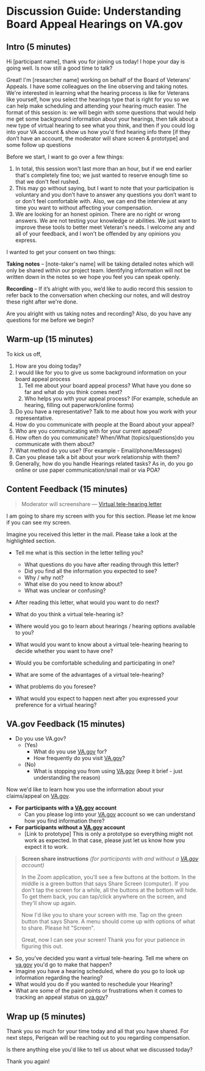 # **Discussion Guide: Understanding Board Appeal Hearings on VA.gov**



## **Intro (5 minutes)**

Hi [participant name], thank you for joining us today! I hope your day is going well. Is now still a good time to talk?

Great! I'm [researcher name] working on behalf of the Board of Veterans' Appeals. I have some colleagues on the line observing and taking notes. We're interested in learning what the hearing process is like for Veterans like yourself, how you select the hearings type that is right for you so we can help make scheduling and attending your hearing much easier. The format of this session is: we will begin with some questions that would help me get some background information about your hearings, then talk about a new type of virtual hearing to see what you think, and then if you could log into your VA account & show us how you'd find hearing info there [if they don’t have an account, the moderator will share screen & prototype] and some follow up questions

Before we start, I want to go over a few things:

1. In total, this session won't last more than an hour, but if we end earlier that's completely fine too; we just wanted to reserve enough time so that we don't feel rushed.
2. This may go without saying, but I want to note that your participation is voluntary and you don’t have to answer any questions you don’t want to or don't feel comfortable with. Also, we can end the interview at any time you want to without affecting your compensation.
3. We are looking for an honest opinion. There are no right or wrong answers. We are not testing your knowledge or abilities. We just want to improve these tools to better meet Veteran's needs. I welcome any and all of your feedback, and I won't be offended by any opinions you express.

I wanted to get your consent on two things:

**Taking notes** – [note-taker's name] will be taking detailed notes which will only be shared within our project team. Identifying information will not be written down in the notes so we hope you feel you can speak openly.

**Recording** – If it’s alright with you, we’d like to audio record this session to refer back to the conversation when checking our notes, and will destroy these right after we're done.

Are you alright with us taking notes and recording? Also, do you have any questions for me before we begin?



## **Warm-up (15 minutes)**

To kick us off,

1. How are you doing today?
2. I would like for you to give us some background information on your board	appeal process
   1. Tell me about your board appeal process? What have you done so far and what do you think comes next?
   2. Who helps you with your appeal process? (For example, schedule an hearing, filling out paperwork/online forms)
3. Do you have a representative? Talk to me about how you work with your representative.
4. How do you communicate with people at the Board about your appeal?
5. Who are you communicating with for your current appeal?
6. How often do you communicate? When/What (topics/questions)do you communicate with them about?
7. What method do you use? (For example - Email/phone/Messages)
8. Can you please talk a bit about your work relationship with them?
9. Generally, how do you handle Hearings related tasks? As in, do you go online or use paper communication/snail mail or via POA?



## **Content Feedback (15 minutes)**

> Moderator will screenshare — [Virtual tele-hearing letter](https://docs.google.com/document/d/1fHdtL0ZDOV3muHGZyHsRVyaieD8vY8Dw/edit)

I am going to share my screen with you for this section. Please let me know if you can see my screen.

Imagine you received this letter in the mail. Please take a look at the highlighted section.

- Tell me what is this section in the letter telling you?

  - What questions do you have after reading through this letter?
  - Did you find all the information you expected to see?
  - Why / why not?
  - What else do you need to know about?
  - What was unclear or confusing?

- After reading this letter, what would you want to do next?

- What do you think a virtual tele-hearing is?

- Where would you go to learn about hearings / hearing options available to you?

- What would you want to know about a virtual tele-hearing hearing to decide whether you want to have one?

- Would you be comfortable scheduling and participating in one?

- What are some of the advantages of a virtual tele-hearing?

- What problems do you foresee?

- What would you expect to happen next after you expressed your preference for a virtual hearing?

  

## **VA.gov Feedback (15 minutes)**

- Do you use VA.gov?
  - (Yes)
    - What do you use [VA.gov](http://VA.gov) for?
    - How frequently do you visit [VA.gov](http://VA.gov)?
  - (No)
    - What is stopping you from using [VA.gov](http://VA.gov) (keep it brief - just understanding the reason)

Now we'd like to learn how you use the information about your claims/appeal on [VA.gov](http://VA.gov).

- **For participants with a [VA.gov](http://VA.gov) account**
  - Can you please log into your [VA.gov](http://VA.gov) account so we can understand how you find information there?
- **For participants without a [VA.gov](http://VA.gov) account**
  - [Link to prototype] This is only a prototype so everything might not work as expected. In that case, please just let us know how you expect it to work.

> **Screen share instructions** *(for participants with and without a [VA.gov](http://VA.gov) account)*
>
> In the Zoom application, you'll see a few buttons at the bottom. In the middle is a green button that says Share Screen (computer). If you don't tap the screen for a while, all the buttons at the bottom will hide. To get them back, you can tap/click anywhere on the screen, and they'll show up again.
>
> Now I'd like you to share your screen with me. Tap on the green button that says Share. A menu should come up with options of what to share. Please hit "Screen".
>
> Great, now I can see your screen! Thank you for your patience in figuring this out.

- So, you've decided you want a virtual tele-hearing. Tell me where on [va.gov](http://va.gov/) you'd go to make that happen?
- Imagine you have a hearing scheduled, where do you go to look up information regarding the hearing?
- What would you do if you wanted to reschedule your Hearing?
- What are some of the paint points or frustrations when it comes to tracking an appeal status on [va.gov](http://va.gov)?



## **Wrap up (5 minutes)**

Thank you so much for your time today and all that you have shared. For next steps, Perigean will be reaching out to you regarding compensation.

Is there anything else you'd like to tell us about what we discussed today?

Thank you again!